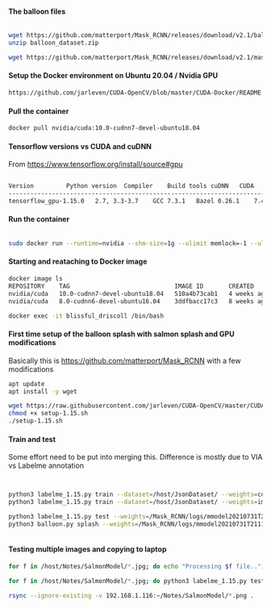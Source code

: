 

#### The balloon files
```bash

wget https://github.com/matterport/Mask_RCNN/releases/download/v2.1/balloon_dataset.zip
unzip balloon_dataset.zip 

wget https://github.com/matterport/Mask_RCNN/releases/download/v2.1/mask_rcnn_balloon.h5
```

#### Setup the Docker environment on Ubuntu 20.04 / Nvidia GPU
```bash
https://github.com/jarleven/CUDA-OpenCV/blob/master/CUDA-Docker/README.md
```

#### Pull the container
```bash
docker pull nvidia/cuda:10.0-cudnn7-devel-ubuntu18.04
```



#### Tensorflow versions vs CUDA and cuDNN 
From https://www.tensorflow.org/install/source#gpu
```bash

Version			Python version	Compiler	Build tools	cuDNN	CUDA
--------------------------------------------------------------------------------------
tensorflow_gpu-1.15.0	2.7, 3.3-3.7	GCC 7.3.1	Bazel 0.26.1	7.4	10.0

```


#### Run the container
```bash

sudo docker run --runtime=nvidia --shm-size=1g --ulimit memlock=-1 --ulimit stack=67108864 --env CUDA_VISIBLE_DEVICES='1' -it -p 8888:8888 -p 6006:6006 -v ~/:/host nvidia/cuda:10.0-cudnn7-devel-ubuntu18.04
```



#### Starting and reataching to Docker image

```bash
docker image ls
REPOSITORY    TAG                             IMAGE ID       CREATED       SIZE
nvidia/cuda   10.0-cudnn7-devel-ubuntu18.04   510a4b73cab1   4 weeks ago   3.02GB
nvidia/cuda   8.0-cudnn6-devel-ubuntu16.04    3ddfbacc17c3   8 weeks ago   2.02GB
```

```bash
docker exec -it blissful_driscoll /bin/bash 
```



#### First time setup of the balloon splash with salmon splash and GPU modifications
Basically this is https://github.com/matterport/Mask_RCNN with a few modifications
```bash
apt update
apt install -y wget

wget https://raw.githubusercontent.com/jarleven/CUDA-OpenCV/master/CUDA-Docker/setup-1.15.sh
chmod +x setup-1.15.sh 
./setup-1.15.sh
```

#### Train and test
Some effort need to be put into merging this. Difference is mostly due to VIA vs Labelme annotation
```bash


python3 labelme_1.15.py train --dataset=/host/JsonDataset/ --weights=coco
python3 labelme_1.15.py train --dataset=/host/JsonDataset/ --weights=imagenet

python3 labelme_1.15.py test --weights=/Mask_RCNN/logs/mmodel20210731T2111 --image=/host/Notes/SalmonModel/00013.jpg --classnum=1
python3 balloon.py splash --weights=/Mask_RCNN/logs/mmodel20210731T2111/mask_rcnn_mmodel_0030.h5 --image=/host/Notes/SalmonModel/00013.jpg 



```


#### Testing multiple images and copying to laptop

```bash
for f in /host/Notes/SalmonModel/*.jpg; do echo "Processing $f file.."; done

for f in /host/Notes/SalmonModel/*.jpg; do python3 labelme_1.15.py test --weights=/host/mask_rcnn --image=$f --classnum=1; done

rsync --ignore-existing -v 192.168.1.116:~/Notes/SalmonModel/*.png .
```

